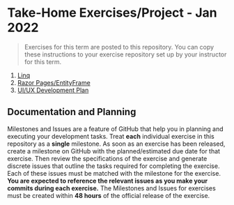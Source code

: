 # Take-Home Exercises/Project - Jan 2022

> Exercises for this term are posted to this repository. You can copy these instructions to your exercise repository set up by your instructor for this term.

1. [Linq](./Linq/ReadMe.md)
1. [Razor Pages/EntityFrame](./EntityFramework/ReadMe.md)
1. [UI/UX Development Plan](./UX_Planning/README.md)

## Documentation and Planning

Milestones and Issues are a feature of GitHub that help you in planning and executing your development tasks. Treat **each** individual exercise in this repository as a **single** milestone. As soon as an exercise has been released, create a milestone on GitHub with the planned/estimated due date for that exercise. Then review the specifications of the exercise and generate discrete issues that outline the tasks required for completing the exercise. Each of these issues must be matched with the milestone for the exercise. **You are expected to reference the relevant issues as you make your commits during each exercise.**
The Milestones and Issues for exercises must be created within **48 hours** of the official release of the exercise.
